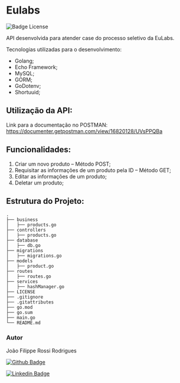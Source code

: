 # Eulabs

![Badge License](https://img.shields.io/badge/LICENSE-MIT-green)

API desenvolvida para atender case do processo seletivo da EuLabs.

Tecnologias utilizadas para o desenvolvimento:

- Golang;
- Echo Framework;
- MySQL;
- GORM;
- GoDotenv;
- Shortuuid;

## Utilização da API:

Link para a documentação no POSTMAN:
https://documenter.getpostman.com/view/16820128/UVsPPQBa

## Funcionalidades:

1. Criar um novo produto – Método POST;
2. Requisitar as informações de um produto pela ID – Método GET;
3. Editar as informações de um produto;
4. Deletar um produto;

## Estrutura do Projeto:

```
.
├── business                   
│   ├── products.go                   
├── controllers             
│   ├── products.go                   
├── database               
│   ├── db.go                   
├── migrations
│   ├── migrations.go 
├── models                   
│   ├── product.go 
├── routes                   
│   ├── routes.go 
├── services
│   ├── hashManager.go 
├── LICENSE
├── .gitignore
├── .gitattributes
├── go.mod
├── go.sum
├── main.go
└── README.md
```

### Autor

João Filippe Rossi Rodrigues

[![Github Badge](https://img.shields.io/badge/-Github-000?style=flat-square&logo=Github&logoColor=white&link=LINK_GIT)](https://github.com/joaofilippe)

[![Linkedin Badge](https://img.shields.io/badge/LinkedIn-0077B5?style=for-the-badge&logo=linkedin&logoColor=white&link=LINK_LINKEDIN)](https://www.linkedin.com/in/joaofilippe/)
